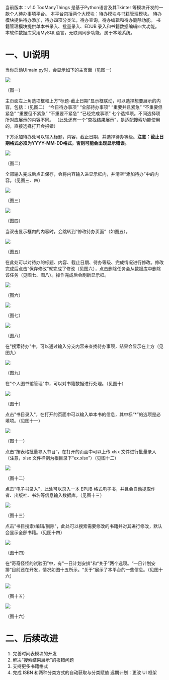 当前版本：v1.0
TooManyThings 是基于Python语言及其Tkinter 等模块开发的一款个人待办事项平台。
本平台包括两个大模块：待办模块与书籍管理模块。
待办模块提供待办添加，待办四项分类法，待办查询，待办编辑和待办删除功能。
书籍管理模块提供单本书录入、批量录入、EDUB 录入和书籍数据编辑四大功能。 
本软件数据库采用MySQL语言，无联网同步功能，属于本地系统。
# 一、UI说明
当你启动UImain.py时，会显示如下的主页面（见图一）

![](imgs/1.png)

（图一）

主页面左上角选项框和上方“标题-截止日期”显示框联动，可以选择想要展示的内容，包括：（见图二）
“今日待办事项”
“全部待办事项”
“重要并且紧急”
“不重要但紧急”
“重要但不紧急”
“不重要不紧急”
“已经完成事项”
七个选择项。不同选择项所对应展示的内容不同。
（此处还有一个"查找结果展示”，是适配搜索功能使用的，直接选择打开会报错）

下方添加待办处可以输入标题，内容，截止日期，并选择待办等级。**注意：截止日期格式必须为YYYY-MM-DD格式，否则可能会出现显示错误。**

![](imgs/2.1.png)

（图二）

全部输入完成后点击保存，会将内容输入进显示框内，并清空“添加待办”中的内容。（见图三、四）

![](imgs/3.png)

（图三）

![](imgs/2.png)

（图四）

当双击显示框内的内容时，会跳转到“修改待办页面”（如图五）。

![](imgs/5.png)

（图五）

在此处可以对待办的标题、内容、截止日期、待办等级、完成情况进行修改。修改完成后点击“保存修改”就完成了修改（见图六），点击删除任务会从数据库中删除该任务（见图七、图八）。操作完成后会刷新显示框。

![](imgs/5.1.png)

（图六）

![](imgs/5.2.png)

（图七）

![](imgs/5.3.png)

（图八）

在"搜索待办"中，可以通过输入分支内容来查找待办事项，结果会显示在上方（见图九）

![](imgs/4.png)

（图九）

在"个人图书馆管理"中，可以对书籍数据进行处理。（见图十）

![](imgs/6.0.png)

（图十）

点击"书目录入"，在打开的页面中可以输入单本书的信息，其中标“\*”的选项是必填项。（见图十一）

![](imgs/6.png)

（图十一）

点击“按表格批量导入书目”，在打开的页面中可以上传 xlsx 文件进行批量录入（注意，xlsx 文件样例为根目录下“ex.xlsx”）（见图十二）

![](imgs/7.png)

（图十二）

点击“电子书录入”，此处可以录入一本 EPUB 格式电子书，并且会自动提取作者、出版社、书名等信息输入数据库。（见图十三）

![](imgs/8.png)

（图十三）

点击"书目搜索/编辑/删除"，此处可以搜索需要修改的书籍并对其进行修改，默认会显示全部书籍。（见图十四）

![](imgs/9.png)

（图十四）

在“奇奇怪怪的试验田”中，有"一日计划安排"和“关于”两个选项。“一日计划安排”目前还在开发，情况如图十五所示。“关于”展示了本平台的一些信息。（见图十六）

![](imgs/10.png)

（图十五）

![](imgs/11.png)

（图十六）

# 二、后续改进
1. 完善时间表模块的开发
2. 解决“搜索结果展示”的报错问题
3. 支持更多书籍格式
4. 完成 ISBN 和两种分类方式的自动获取与分类赋值
远期计划：更改 UI 框架
